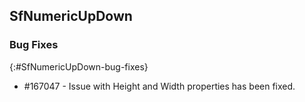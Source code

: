 ## SfNumericUpDown

### Bug Fixes 
{:#SfNumericUpDown-bug-fixes} 

* \#167047 - Issue with Height and Width properties has been fixed.